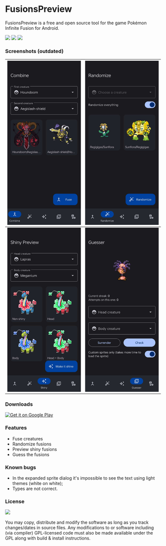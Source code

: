 # FusionsPreview

FusionsPreview is a free and open source tool for the game Pokémon Infinite Fusion for Android.

![](https://ziadoua.github.io/m3-Markdown-Badges/badges/Android/android2.svg)
![](https://ziadoua.github.io/m3-Markdown-Badges/badges/Java/java2.svg)
![](https://raw.githubusercontent.com/ziadOUA/m3-Markdown-Badges/master/badges/LicenceGPLv3/licencepglv32.svg)

### Screenshots (outdated)

| ![](https://raw.githubusercontent.com/IlasDev/FusionsPreview/master/metadata/Screenshot1.jpg) | ![](https://raw.githubusercontent.com/IlasDev/FusionsPreview/master/metadata/Screenshot2.jpg) |
|-----------------------------------------------------------------------------------------------|-----------------------------------------------------------------------------------------------|
| ![](https://raw.githubusercontent.com/IlasDev/FusionsPreview/master/metadata/Screenshot3.jpg) | ![](https://raw.githubusercontent.com/IlasDev/FusionsPreview/master/metadata/Screenshot4.jpg) |

### Downloads

<a href="https://play.google.com/store/apps/details?id=com.gmail.ilasdeveloper.fusionspreview"><img alt="Get it on Google Play" src="https://play.google.com/intl/en_us/badges/images/generic/en-play-badge.png" height=60px /></a>

### Features

* Fuse creatures
* Randomize fusions
* Preview shiny fusions
* Guess the fusions

### Known bugs

* In the expanded sprite dialog it's impossible to see the text using light themes (white on white);
* Types are not correct.

### License

<img src="https://camo.githubusercontent.com/317e8956b95d7cd7ebdc2a75b836f19dee3c1ae5fa0fce5b277338e648880d4f/68747470733a2f2f7777772e676e752e6f72672f67726170686963732f67706c76332d3132377835312e706e67"/>

You may copy, distribute and modify the software as long as you track changes/dates in source files. Any modifications to or software including (via compiler) GPL-licensed code must also be made available under the GPL along with build & install instructions.
